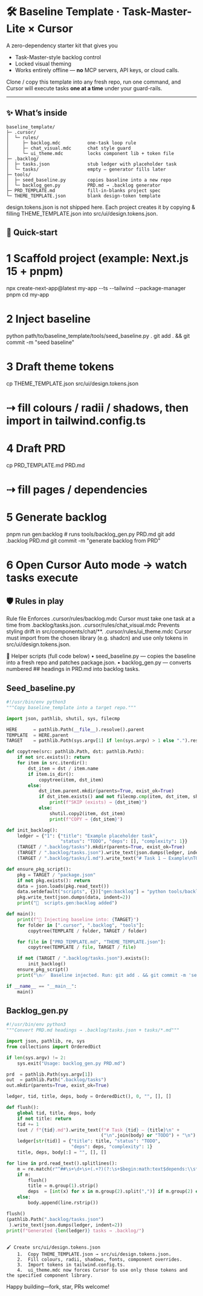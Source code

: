 # 🛠️  Baseline Template · Task-Master-Lite × Cursor


A zero-dependency starter kit that gives you

* Task-Master-style backlog control  
* Locked visual theming  
* Works entirely offline — **no** MCP servers, API keys, or cloud calls.

Clone / copy this template into any fresh repo, run one command, and Cursor will execute tasks **one at a time** under your guard-rails.

---

## ✨ What’s inside
```text
baseline_template/
├─ .cursor/
│  └─ rules/
│     ├─ backlog.mdc          one-task loop rule
│     ├─ chat_visual.mdc      chat style guard
│     └─ ui_theme.mdc         locks component lib + token file
├─ .backlog/
│  ├─ tasks.json              stub ledger with placeholder task
│  └─ tasks/                  empty – generator fills later
├─ tools/
│  ├─ seed_baseline.py        copies baseline into a new repo
│  └─ backlog_gen.py          PRD.md → .backlog generator
├─ PRD_TEMPLATE.md            fill-in-blanks project spec
└─ THEME_TEMPLATE.json        blank design-token template
```
design.tokens.json is not shipped here.
Each project creates it by copying & filling THEME_TEMPLATE.json
into src/ui/design.tokens.json.


## 🚀 Quick-start

# 1  Scaffold project (example: Next.js 15 + pnpm)
npx create-next-app@latest my-app --ts --tailwind --package-manager pnpm
cd my-app

# 2  Inject baseline
python path/to/baseline_template/tools/seed_baseline.py .
git add . && git commit -m "seed baseline"

# 3  Draft theme tokens
cp THEME_TEMPLATE.json src/ui/design.tokens.json
#   ⇢ fill colours / radii / shadows, then import in tailwind.config.ts

# 4  Draft PRD
cp PRD_TEMPLATE.md PRD.md
#   ⇢ fill pages / dependencies

# 5  Generate backlog
pnpm run gen:backlog          # runs tools/backlog_gen.py PRD.md
git add .backlog PRD.md
git commit -m "generate backlog from PRD"

# 6  Open Cursor Auto mode → watch tasks execute



## 🛡️ Rules in play

Rule file	Enforces
.cursor/rules/backlog.mdc	Cursor must take one task at a time from .backlog/tasks.json.
.cursor/rules/chat_visual.mdc	Prevents styling drift in src/components/chat/**.
.cursor/rules/ui_theme.mdc	Cursor must import from the chosen library (e.g. shadcn) and use only tokens in src/ui/design.tokens.json.



🔧 Helper scripts (full code below)
	•	seed_baseline.py — copies the baseline into a fresh repo and patches package.json.
	•	backlog_gen.py — converts numbered ## headings in PRD.md into backlog tasks.


## Seed_baseline.py
```python
#!/usr/bin/env python3
"""Copy baseline_template into a target repo."""

import json, pathlib, shutil, sys, filecmp

HERE      = pathlib.Path(__file__).resolve().parent
TEMPLATE  = HERE.parent
TARGET    = pathlib.Path(sys.argv[1] if len(sys.argv) > 1 else ".").resolve()

def copytree(src: pathlib.Path, dst: pathlib.Path):
    if not src.exists(): return
    for item in src.iterdir():
        dst_item = dst / item.name
        if item.is_dir():
            copytree(item, dst_item)
        else:
            dst_item.parent.mkdir(parents=True, exist_ok=True)
            if dst_item.exists() and not filecmp.cmp(item, dst_item, shallow=False):
                print(f"SKIP (exists) → {dst_item}")
            else:
                shutil.copy2(item, dst_item)
                print(f"COPY → {dst_item}")

def init_backlog():
    ledger = {"1": {"title": "Example placeholder task",
                    "status": "TODO", "deps": [], "complexity": 1}}
    (TARGET / ".backlog/tasks").mkdir(parents=True, exist_ok=True)
    (TARGET / ".backlog/tasks.json").write_text(json.dumps(ledger, indent=2))
    (TARGET / ".backlog/tasks/1.md").write_text("# Task 1 – Example\nTODO\n")

def ensure_pkg_script():
    pkg = TARGET / "package.json"
    if not pkg.exists(): return
    data = json.loads(pkg.read_text())
    data.setdefault("scripts", {})["gen:backlog"] = "python tools/backlog_gen.py PRD.md"
    pkg.write_text(json.dumps(data, indent=2))
    print("📝  scripts.gen:backlog added")

def main():
    print(f"🔧 Injecting baseline into: {TARGET}")
    for folder in [".cursor", ".backlog", "tools"]:
        copytree(TEMPLATE / folder, TARGET / folder)

    for file in ["PRD_TEMPLATE.md", "THEME_TEMPLATE.json"]:
        copytree(TEMPLATE / file, TARGET / file)

    if not (TARGET / ".backlog/tasks.json").exists():
        init_backlog()
    ensure_pkg_script()
    print("\n✅  Baseline injected. Run: git add . && git commit -m 'seed baseline'")

if __name__ == "__main__":
    main()
```

## Backlog_gen.py
```python
#!/usr/bin/env python3
"""Convert PRD.md headings → .backlog/tasks.json + tasks/*.md"""

import json, pathlib, re, sys
from collections import OrderedDict

if len(sys.argv) != 2:
    sys.exit("Usage: backlog_gen.py PRD.md")

prd  = pathlib.Path(sys.argv[1])
out  = pathlib.Path(".backlog/tasks")
out.mkdir(parents=True, exist_ok=True)

ledger, tid, title, deps, body = OrderedDict(), 0, "", [], []

def flush():
    global tid, title, deps, body
    if not title: return
    tid += 1
    (out / f"{tid}.md").write_text(f"# Task {tid} – {title}\n" +
                                   ("\n".join(body) or "TODO") + "\n")
    ledger[str(tid)] = {"title": title, "status": "TODO",
                        "deps": deps, "complexity": 1}
    title, deps, body[:] = "", [], []

for line in prd.read_text().splitlines():
    m = re.match(r"^##\s+\d+\s+(.+?)(?:\s+$begin:math:text$depends:\\s*([\\d,\\s]+)$end:math:text$)?$", line)
    if m:
        flush()
        title = m.group(1).strip()
        deps  = [int(x) for x in m.group(2).split(",")] if m.group(2) else []
    else:
        body.append(line.rstrip())

flush()
(pathlib.Path(".backlog/tasks.json")
 ).write_text(json.dumps(ledger, indent=2))
print(f"Generated {len(ledger)} tasks → .backlog/")
```

```text

🖌️ Create src/ui/design.tokens.json
	1.	Copy THEME_TEMPLATE.json → src/ui/design.tokens.json.
	2.	Fill colours, radii, shadows, fonts, component overrides.
	3.	Import tokens in tailwind.config.ts.
	4.	ui_theme.mdc now forces Cursor to use only those tokens and the specified component library.
```

Happy building—fork, star, PRs welcome!